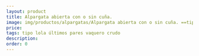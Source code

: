 ```yaml
---
layout: product
title: Alpargata abierta con o sin cuña. 
image: img/productos/alpargatas/Alpargata abierta con o sin cuña. ==tipo lola últimos pares vaquero crudo.webp
price: 
tags: tipo lola últimos pares vaquero crudo
description: 
order: 0
---
```

